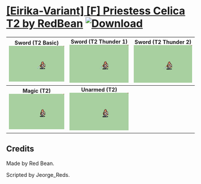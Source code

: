 # [\[Eirika-Variant\] \[F\] Priestess Celica T2 by RedBean](./) [![Download](https://img.shields.io/badge/Download--red?style=social&logo=github)](https://minhaskamal.github.io/DownGit/#/home?url=https://github.com/Klokinator/FE-Repo/tree/main/Battle%20Animations%2FLords%20-%20FE8%20Types%2F%5BEirika-Variant%5D%20%5BF%5D%20Priestess%20Celica%20T2%20by%20RedBean)

| <b>Sword (T2 Basic)</b><br/><img alt="Sword animation" src="./1.%20Sword%20(T2%20Basic)/Sword.gif"/> | <b>Sword (T2 Thunder 1)</b><br/><img alt="Sword animation" src="./1.%20Sword%20(T2%20Thunder%201)/Sword.gif"/> | <b>Sword (T2 Thunder 2)</b><br/><img alt="Sword animation" src="./1.%20Sword%20(T2%20Thunder%202)/Sword.gif"/> |
| :---: | :---: | :---: |
| <b>Magic (T2)</b><br/><img alt="Magic animation" src="./6.%20Magic%20(T2)/Magic.gif"/> | <b>Unarmed (T2)</b><br/><img alt="Unarmed animation" src="./8.%20Unarmed%20(T2)/Unarmed.gif"/> |

## Credits

Made by Red Bean.

Scripted by Jeorge_Reds.

